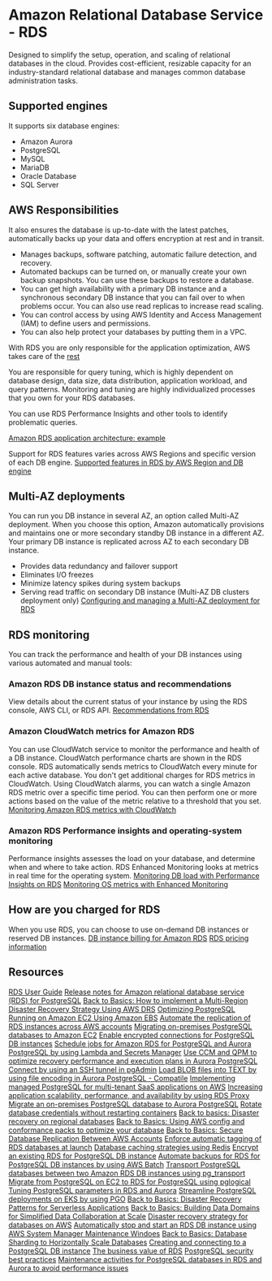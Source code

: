 # Amazon Relational Database Service - RDS
Designed to simplify the setup, operation, and scaling of relational databases in the cloud.
Provides cost-efficient, resizable capacity for an industry-standard relational database and manages common database administration tasks.
## Supported engines
It supports six database engines:
- Amazon Aurora
- PostgreSQL
- MySQL
- MariaDB
- Oracle Database
- SQL Server
## AWS Responsibilities
It also ensures the database is up-to-date with the latest patches, automatically backs up your data and offers encryption at rest and in transit.
- Manages backups, software patching, automatic failure detection, and recovery.
- Automated backups can be turned on, or manually create your own backup snapshots. You can use these backups to restore a database.
- You can get high availability with a primary DB instance and a synchronous secondary DB instance that you can fail over to when problems occur. You can also use read replicas to increase read scaling.
- You can control access by using AWS Identity and Access Management (IAM) to define users and permissions.
- You can also help protect your databases by putting them in a VPC.

With RDS you are only responsible for the application optimization, AWS takes care of the [rest](https://docs.aws.amazon.com/AmazonRDS/latest/UserGuide/Welcome.html#Welcome.Concepts.comparison)

You are responsible for query tuning, which is highly dependent on database design, data size, data distribution, application workload, and query patterns. Monitoring and tuning are highly individualized processes that you own for your RDS databases.

You can use RDS Performance Insights and other tools to identify problematic queries.

[Amazon RDS application architecture: example](https://docs.aws.amazon.com/AmazonRDS/latest/UserGuide/Welcome.html#Welcome.Concepts.DBInstance.architecture)

Support for RDS features varies across AWS Regions and specific version of each DB engine.
[Supported features in RDS by AWS Region and DB engine](https://docs.aws.amazon.com/AmazonRDS/latest/UserGuide/Concepts.RDSFeaturesRegionsDBEngines.grids.html)

## Multi-AZ deployments
You can run you DB instance in several AZ, an option called Multi-AZ deployment. When you choose this option, Amazon automatically provisions and maintains one or more secondary standby DB instance in a different AZ. Your primary DB instance is replicated across AZ to each secondary DB instance.
- Provides data redundancy and failover support
- Eliminates I/O freezes
- Minimize latency spikes during system backups
- Serving read traffic on secondary DB instance (Multi-AZ DB clusters deployment only)
[Configuring and managing a Multi-AZ deployment for RDS](https://docs.aws.amazon.com/AmazonRDS/latest/UserGuide/Concepts.MultiAZ.html)
## RDS monitoring
You can track the performance and health of your DB instances using various automated and manual tools:
### Amazon RDS DB instance status and recommendations
View details about the current status of your instance by using the RDS console, AWS CLI, or RDS API.
[Recommendations from RDS](https://docs.aws.amazon.com/AmazonRDS/latest/UserGuide/monitoring-recommendations.html)
### Amazon CloudWatch metrics for Amazon RDS
You can use CloudWatch service to monitor the performance and health of a DB instance. CloudWatch performance charts are shown in the RDS console.
RDS automatically sends metrics to CloudWatch every minute for each active database. You don't get additional charges for RDS metrics in CloudWatch.
Using CloudWatch alarms, you can watch a single Amazon RDS metric over a specific time period. You can then perform one or more actions based on the value of the metric relative to a threshold that you set.
[Monitoring Amazon RDS metrics with CloudWatch](https://docs.aws.amazon.com/AmazonRDS/latest/UserGuide/monitoring-cloudwatch.html)
### Amazon RDS Performance insights and operating-system monitoring
Performance insights assesses the load on your database, and determine when and where to take action.
RDS Enhanced Monitoring looks at metrics in real time for the operating system.
[Monitoring DB load with Performance Insights on RDS](https://docs.aws.amazon.com/AmazonRDS/latest/UserGuide/USER_PerfInsights.html)
[Monitoring OS metrics with Enhanced Monitoring](https://docs.aws.amazon.com/AmazonRDS/latest/UserGuide/USER_Monitoring.OS.html)
## How are you charged for RDS
When you use RDS, you can choose to use on-demand DB instances or reserved DB instances.
[DB instance billing for Amazon RDS](https://docs.aws.amazon.com/AmazonRDS/latest/UserGuide/User_DBInstanceBilling.html)
[RDS pricing information](https://aws.amazon.com/rds/pricing)
## Resources
[RDS User Guide](https://docs.aws.amazon.com/AmazonRDS/latest/UserGuide/Welcome.html)
[Release notes for Amazon relational database service (RDS) for PostgreSQL](https://docs.aws.amazon.com/AmazonRDS/latest/PostgreSQLReleaseNotes/Welcome.html)
[Back to Basics: How to implement a Multi-Region Disaster Recovery Strategy Using AWS DRS](https://www.youtube.com/watch?v=OT1EJ_kyP_g)
[Optimizing PostgreSQL Running on Amazon EC2 Using Amazon EBS](https://docs.aws.amazon.com/whitepapers/latest/optimizing-postgresql-on-ec2-using-ebs/optimizing-postgresql-on-ec2-using-ebs.html?did=wp_card&trk=wp_card)
[Automate the replication of RDS instances across AWS accounts](https://docs.aws.amazon.com/prescriptive-guidance/latest/patterns/automate-the-replication-of-amazon-rds-instances-across-aws-accounts.html?did=pg_card&trk=pg_card)
[Migrating on-premises PostgreSQL databases to Amazon EC2](https://docs.aws.amazon.com/prescriptive-guidance/latest/migration-databases-postgresql-ec2/introduction.html?did=pg_card&trk=pg_card)
[Enable encrypted connections for PostgreSQL DB instances](https://docs.aws.amazon.com/prescriptive-guidance/latest/patterns/enable-encrypted-connections-for-postgresql-db-instances-in-amazon-rds.html?did=pg_card&trk=pg_card)
[Schedule jobs for Amazon RDS for PostgreSQL and Aurora PostgreSQL by using Lambda and Secrets Manager](https://docs.aws.amazon.com/prescriptive-guidance/latest/patterns/schedule-jobs-for-amazon-rds-for-postgresql-and-aurora-postgresql-by-using-lambda-and-secrets-manager.html?did=pg_card&trk=pg_card)
[Use CCM and QPM to optimize recovery performance and execution plans in Aurora PostgreSQL](https://docs.aws.amazon.com/prescriptive-guidance/latest/ccm-and-qpm-aurora-postgresql/welcome.html)
[Connect by using an SSH tunnel in pgAdmin](https://docs.aws.amazon.com/prescriptive-guidance/latest/patterns/connect-by-using-an-ssh-tunnel-in-pgadmin.html?did=pg_card&trk=pg_card)
[Load BLOB files into TEXT by using file encoding in Aurora PostgreSQL - Compatile](https://docs.aws.amazon.com/prescriptive-guidance/latest/patterns/load-blob-files-into-text-by-using-file-encoding-in-aurora-postgresql-compatible.html?did=pg_card&trk=pg_card)
[Implementing managed PostgreSQL for multi-tenant SaaS applications on AWS](https://docs.aws.amazon.com/prescriptive-guidance/latest/saas-multitenant-managed-postgresql/welcome.html)
[Increasing application scalability, performance, and availability by using RDS Proxy](https://docs.aws.amazon.com/prescriptive-guidance/latest/amazon-rds-proxy/introduction.html?did=pg_card&trk=pg_card)
[Migrate an on-premises PostgreSQL database to Aurora PostgreSQL](https://docs.aws.amazon.com/prescriptive-guidance/latest/patterns/migrate-an-on-premises-postgresql-database-to-aurora-postgresql.html?did=pg_card&trk=pg_card)
[Rotate database credentials without restarting containers](https://docs.aws.amazon.com/prescriptive-guidance/latest/patterns/rotate-database-credentials-without-restarting-containers.html?did=pg_card&trk=pg_card)
[Back to basics: Disaster recovery on regional databases](https://www.youtube.com/watch?v=A4Z5wvkHIZE)
[Back to Basics: Using AWS config and conformance packs to optimize your database](https://www.youtube.com/watch?v=GOLFuz-h9yc)
[Back to Basics: Secure Database Replication Between AWS Accounts](https://www.youtube.com/watch?v=caiNIgDxuNc)
[Enforce automatic tagging of RDS databases at launch](https://docs.aws.amazon.com/prescriptive-guidance/latest/patterns/enforce-automatic-tagging-of-amazon-rds-databases-at-launch.html?did=pg_card&trk=pg_card)
[Database caching strategies using Redis](https://docs.aws.amazon.com/whitepapers/latest/database-caching-strategies-using-redis/welcome.html?did=wp_card&trk=wp_card)
[Encrypt an existing RDS for PostgreSQL DB instance](https://docs.aws.amazon.com/prescriptive-guidance/latest/patterns/encrypt-an-existing-amazon-rds-for-postgresql-db-instance.html?did=pg_card&trk=pg_card)
[Automate backups for RDS for PostgreSQL DB instances by using AWS Batch](https://docs.aws.amazon.com/prescriptive-guidance/latest/patterns/automate-backups-for-amazon-rds-for-postgresql-db-instances-by-using-aws-batch.html?did=pg_card&trk=pg_card)
[Transport PostgreSQL databases between two Amazon RDS DB instances using pg_transport](https://docs.aws.amazon.com/prescriptive-guidance/latest/patterns/transport-postgresql-databases-between-two-amazon-rds-db-instances-using-pg_transport.html?did=pg_card&trk=pg_card)
[Migrate from PostgreSQL on EC2 to RDS for PostgreSQL using pglogical](https://docs.aws.amazon.com/prescriptive-guidance/latest/patterns/migrate-from-postgresql-on-amazon-ec2-to-amazon-rds-for-postgresql-using-pglogical.html?did=pg_card&trk=pg_card)
[Tuning PostgreSQL parameters in RDS and Aurora](https://docs.aws.amazon.com/prescriptive-guidance/latest/tuning-postgresql-parameters/introduction.html)
[Streamline PostgreSQL deployments on EKS by using PGO](https://docs.aws.amazon.com/prescriptive-guidance/latest/patterns/streamline-postgresql-deployments-amazon-eks-pgo.html?did=pg_card&trk=pg_card)
[Back to Basics: Disaster Recovery Patterns for Serverless Applications](https://www.youtube.com/watch?v=257chgorDAo)
[Back to Basics: Building Data Domains for Simplified Data Collaboration at Scale](https://www.youtube.com/watch?v=iENbT3xrJHQ)
[Disaster recovery strategy for databases on AWS](https://docs.aws.amazon.com/prescriptive-guidance/latest/strategy-database-disaster-recovery/welcome.html)
[Automatically stop and start an RDS DB instance using AWS System Manager Maintenance Windoes](https://docs.aws.amazon.com/prescriptive-guidance/latest/patterns/automatically-stop-and-start-an-amazon-rds-db-instance-using-aws-systems-manager-maintenance-windows.html?did=pg_card&trk=pg_card)
[Back to Basics: Database Sharding to Horizontally Scale Databases](https://www.youtube.com/watch?v=9q-ZA6WtVy4)
[Creating and connecting to a PostgreSQL DB instance](https://docs.aws.amazon.com/AmazonRDS/latest/UserGuide/CHAP_GettingStarted.CreatingConnecting.PostgreSQL.html)
[The business value of RDS](https://d1.awsstatic.com/product-marketing/RDS/IDC%20Business%20Value%20of%20Amazon%20RDS%20Whitepaper%202024.pdf)
[PostgreSQL security best practices](https://d1.awsstatic.com/Amazon%20Aurora%20PostgreSQL%20and%20Amazon%20RDS%20for%20PostgreSQL%20Security%20Whitepaper.pdf)
[Maintenance activities for PostgreSQL databases in RDS and Aurora to avoid performance issues](https://docs.aws.amazon.com/prescriptive-guidance/latest/postgresql-maintenance-rds-aurora/introduction.html)